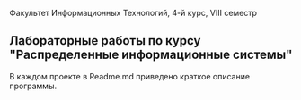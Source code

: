 Факультет Информационных Технологий,  4-й курс, VIII семестр  
## Лабораторные работы по курсу "Распределенные информационные системы"
В каждом проекте в Readme.md приведено краткое описание программы.
